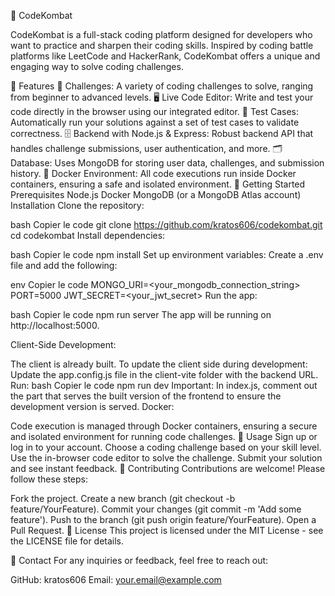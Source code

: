 🥋 CodeKombat

CodeKombat is a full-stack coding platform designed for developers who want to practice and sharpen their coding skills. Inspired by coding battle platforms like LeetCode and HackerRank, CodeKombat offers a unique and engaging way to solve coding challenges.

🌟 Features
🥇 Challenges: A variety of coding challenges to solve, ranging from beginner to advanced levels.
🖥️ Live Code Editor: Write and test your code directly in the browser using our integrated editor.
📝 Test Cases: Automatically run your solutions against a set of test cases to validate correctness.
🗄️ Backend with Node.js & Express: Robust backend API that handles challenge submissions, user authentication, and more.
🗂️ Database: Uses MongoDB for storing user data, challenges, and submission history.
🐳 Docker Environment: All code executions run inside Docker containers, ensuring a safe and isolated environment.
🚀 Getting Started
Prerequisites
Node.js
Docker
MongoDB (or a MongoDB Atlas account)
Installation
Clone the repository:

bash
Copier le code
git clone https://github.com/kratos606/codekombat.git
cd codekombat
Install dependencies:

bash
Copier le code
npm install
Set up environment variables: Create a .env file and add the following:

env
Copier le code
MONGO_URI=<your_mongodb_connection_string>
PORT=5000
JWT_SECRET=<your_jwt_secret>
Run the app:

bash
Copier le code
npm run server
The app will be running on http://localhost:5000.

Client-Side Development:

The client is already built. To update the client side during development:
Update the app.config.js file in the client-vite folder with the backend URL.
Run:
bash
Copier le code
npm run dev
Important: In index.js, comment out the part that serves the built version of the frontend to ensure the development version is served.
Docker:

Code execution is managed through Docker containers, ensuring a secure and isolated environment for running code challenges.
🎯 Usage
Sign up or log in to your account.
Choose a coding challenge based on your skill level.
Use the in-browser code editor to solve the challenge.
Submit your solution and see instant feedback.
🤝 Contributing
Contributions are welcome! Please follow these steps:

Fork the project.
Create a new branch (git checkout -b feature/YourFeature).
Commit your changes (git commit -m 'Add some feature').
Push to the branch (git push origin feature/YourFeature).
Open a Pull Request.
📄 License
This project is licensed under the MIT License - see the LICENSE file for details.

💬 Contact
For any inquiries or feedback, feel free to reach out:

GitHub: kratos606
Email: your.email@example.com
